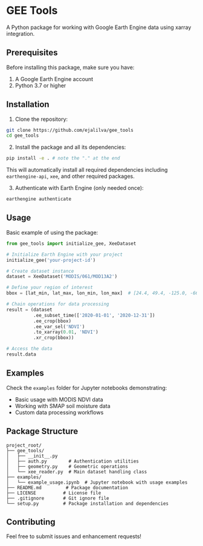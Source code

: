 # GEE Tools

A Python package for working with Google Earth Engine data using xarray integration.

## Prerequisites

Before installing this package, make sure you have:
1. A Google Earth Engine account
2. Python 3.7 or higher

## Installation

1. Clone the repository:
```bash
git clone https://github.com/ejalilva/gee_tools 
cd gee_tools
```

2. Install the package and all its dependencies:
```bash
pip install -e . # note the "." at the end
```
This will automatically install all required dependencies including `earthengine-api`, `xee`, and other required packages.

3. Authenticate with Earth Engine (only needed once):
```bash
earthengine authenticate
```

## Usage

Basic example of using the package:

```python
from gee_tools import initialize_gee, XeeDataset

# Initialize Earth Engine with your project
initialize_gee('your-project-id')

# Create dataset instance
dataset = XeeDataset('MODIS/061/MOD13A2')

# Define your region of interest
bbox = [lat_min, lat_max, lon_min, lon_max]  # [24.4, 49.4, -125.0, -66.9] for CONUS

# Chain operations for data processing
result = (dataset
          .ee_subset_time(['2020-01-01', '2020-12-31'])
          .ee_crop(bbox)
          .ee_var_sel('NDVI')
          .to_xarray(0.01, 'NDVI')
          .xr_crop(bbox))

# Access the data
result.data
```

## Examples

Check the `examples` folder for Jupyter notebooks demonstrating:
- Basic usage with MODIS NDVI data
- Working with SMAP soil moisture data
- Custom data processing workflows

## Package Structure

```
project_root/
├── gee_tools/
│   ├── __init__.py
│   ├── auth.py        # Authentication utilities
│   ├── geometry.py    # Geometric operations
│   └── xee_reader.py  # Main dataset handling class
├── examples/
│   └── example_usage.ipynb  # Jupyter notebook with usage examples
├── README.md         # Package documentation
├── LICENSE          # License file
├── .gitignore       # Git ignore file
└── setup.py         # Package installation and dependencies
```

## Contributing

Feel free to submit issues and enhancement requests!
